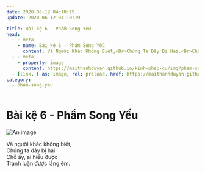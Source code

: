 ```yaml
---
date: 2020-06-12 04:10:19
update: 2020-06-12 04:10:19

title: Bài kệ 6 - Phẩm Song Yếu
head:
  - - meta
    - name: Bài kệ 6 - Phẩm Song Yếu
      content: Và Người Khác Không Biết,<Br>Chúng Ta Đây Bị Hại.<Br>Chỗ Ấy, Ai Hiểu Được<Br>Tranh Luận Được Lắng Êm.<Br>
  - - meta
    - property: image
      content: https://maithanhduyan.github.io/kinh-phap-cu/img/pham-song-yeu/pham-song-yeu-006.jpg
  - [link, { as: image, rel: preload, href: https://maithanhduyan.github.io/kinh-phap-cu/img/pham-song-yeu/pham-song-yeu-006.jpg }]
category:
  - pham-song-yeu
---
```


# Bài kệ 6 - Phẩm Song Yếu

![An image](/img/pham-song-yeu/pham-song-yeu-006.jpg)

Và người khác không biết,<br>Chúng ta đây bị hại.<br>Chỗ ấy, ai hiểu được<br>Tranh luận được lắng êm.<br>
